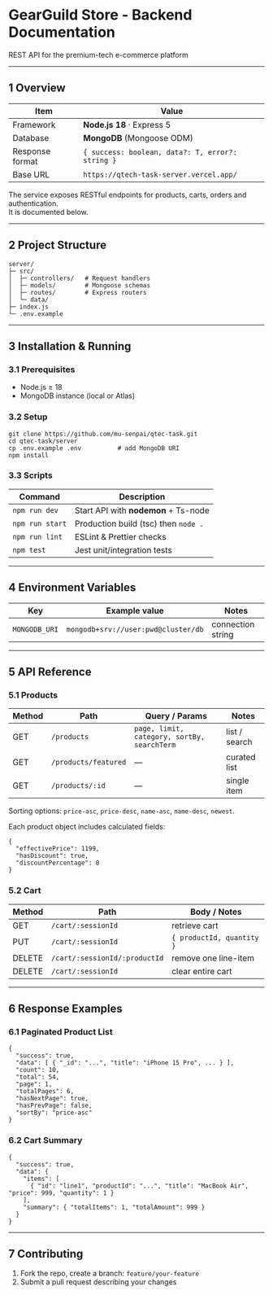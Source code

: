 # GearGuild Store - Backend Documentation 
REST API for the premium-tech e-commerce platform

---

## 1  Overview
| Item                | Value                                   |
|---------------------|-----------------------------------------|
| Framework           | **Node.js 18** · Express 5             |
| Database            | **MongoDB** (Mongoose ODM)             |                     |
| Response format     | `{ success: boolean, data?: T, error?: string }` |
| Base URL            | `https://qtech-task-server.vercel.app/`        |

The service exposes RESTful endpoints for products, carts, orders and authentication.  
It is documented below.

---

## 2  Project Structure
```
server/
├─ src/
│  ├─ controllers/   # Request handlers
│  ├─ models/        # Mongoose schemas
│  ├─ routes/        # Express routers
│  └─ data/         
├─ index.js
└─ .env.example
```

---

## 3  Installation & Running

### 3.1  Prerequisites  
* Node.js ≥ 18  
* MongoDB instance (local or Atlas)

### 3.2  Setup
```
git clone https://github.com/mu-senpai/qtec-task.git
cd qtec-task/server
cp .env.example .env          # add MongoDB URI
npm install
```

### 3.3  Scripts
| Command            | Description                           |
|--------------------|---------------------------------------|
| `npm run dev`      | Start API with **nodemon** + Ts-node  |
| `npm run start`    | Production build (tsc) then `node .` |
| `npm run lint`     | ESLint & Prettier checks              |
| `npm test`         | Jest unit/integration tests           |

---

## 4  Environment Variables
| Key                   | Example value                       | Notes                         |
|-----------------------|-------------------------------------|-------------------------------|
| `MONGODB_URI`         | `mongodb+srv://user:pwd@cluster/db` | connection string             |

---

## 5  API Reference

### 5.1  Products
| Method | Path                        | Query / Params                          | Notes |
|--------|-----------------------------|-----------------------------------------|-------|
| GET    | `/products`                 | `page, limit, category, sortBy, searchTerm` | list / search |
| GET    | `/products/featured`        | —                                       | curated list |
| GET    | `/products/:id`             | —                                       | single item |


Sorting options: `price-asc`, `price-desc`, `name-asc`, `name-desc`, `newest`.

Each product object includes calculated fields:
```
{
  "effectivePrice": 1199,
  "hasDiscount": true,
  "discountPercentage": 8
}
```

### 5.2  Cart
| Method | Path                                  | Body / Notes                |
|--------|---------------------------------------|-----------------------------|
| GET    | `/cart/:sessionId`                    | retrieve cart               |
| PUT    | `/cart/:sessionId`                    | `{ productId, quantity }`   |
| DELETE | `/cart/:sessionId/:productId`         | remove one line-item        |
| DELETE | `/cart/:sessionId`                    | clear entire cart           |

---

## 6  Response Examples

### 6.1  Paginated Product List
```
{
  "success": true,
  "data": [ { "_id": "...", "title": "iPhone 15 Pro", ... } ],
  "count": 10,
  "total": 54,
  "page": 1,
  "totalPages": 6,
  "hasNextPage": true,
  "hasPrevPage": false,
  "sortBy": "price-asc"
}
```

### 6.2  Cart Summary
```
{
  "success": true,
  "data": {
    "items": [
      { "id": "line1", "productId": "...", "title": "MacBook Air", "price": 999, "quantity": 1 }
    ],
    "summary": { "totalItems": 1, "totalAmount": 999 }
  }
}
```

---

## 7  Contributing
1. Fork the repo, create a branch: `feature/your-feature`
2. Submit a pull request describing your changes